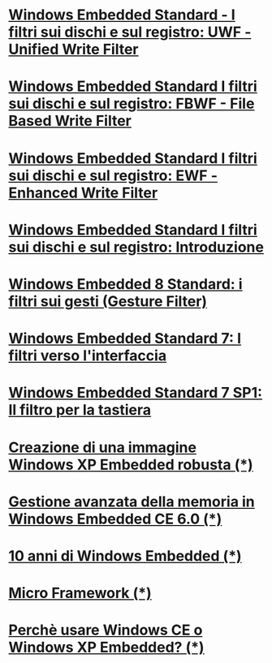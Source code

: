 # [Windows Embedded Standard - I filtri sui dischi e sul registro: UWF - Unified Write Filter](embedded-filtri-su-dischi-registro-UWF.md)
# [Windows Embedded Standard I filtri sui dischi e sul registro: FBWF - File Based Write Filter](embedded-filtri-su-dischi-registro-FBWF.md)
# [Windows Embedded Standard I filtri sui dischi e sul registro: EWF - Enhanced Write Filter](embedded-filtri-su-dischi-registro-EWF.md)
# [Windows Embedded Standard I filtri sui dischi e sul registro: Introduzione](embedded-filtri-su-dischi-registro-intro.md)
# [Windows Embedded 8 Standard: i filtri sui gesti (Gesture Filter)](i-filtri-sui-gesti-windows-embedded-8.md)
# [Windows Embedded Standard 7: I filtri verso l'interfaccia](filtri-verso-interfaccia-windows-embedded-standard-7.md)
# [Windows Embedded Standard 7 SP1: Il filtro per la tastiera](il-filtro-per-la-tastiera-Windows-Embedded-SP1.md)

# [Creazione di una immagine Windows XP Embedded robusta (*)](https://msdn.microsoft.com/it-it/library/ms838351.aspx)

# [Gestione avanzata della memoria in Windows Embedded CE 6.0 (*)](https://msdn.microsoft.com/it-it/library/bb331824.aspx)

# [10 anni di Windows Embedded (*)](https://msdn.microsoft.com/it-it/library/dn296488.aspx)

# [Micro Framework (*)](https://msdn.microsoft.com/it-it/library/dn879080.aspx)

# [Perchè usare Windows CE o Windows XP Embedded? (*)](https://msdn.microsoft.com/it-it/library/aa731327.aspx)
